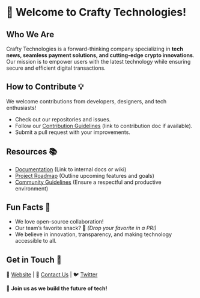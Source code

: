 # 🚀 Welcome to Crafty Technologies!  

## Who We Are  
Crafty Technologies is a forward-thinking company specializing in **tech news, seamless payment solutions, and cutting-edge crypto innovations**. Our mission is to empower users with the latest technology while ensuring secure and efficient digital transactions.  

## How to Contribute 💡  
We welcome contributions from developers, designers, and tech enthusiasts!  
- Check out our repositories and issues.  
- Follow our [Contribution Guidelines](#) (link to contribution doc if available).  
- Submit a pull request with your improvements.  

## Resources 📚  
- [Documentation](#) (Link to internal docs or wiki)  
- [Project Roadmap](#) (Outline upcoming features and goals)  
- [Community Guidelines](#) (Ensure a respectful and productive environment)  

## Fun Facts 🎉  
- We love open-source collaboration!  
- Our team’s favorite snack? 🍪 _(Drop your favorite in a PR!)_  
- We believe in innovation, transparency, and making technology accessible to all.  

## Get in Touch 💬  
🔗 [Website](#) | 📧 [Contact Us](#) | 🐦 [Twitter](#)  

🙌 **Join us as we build the future of tech!**
